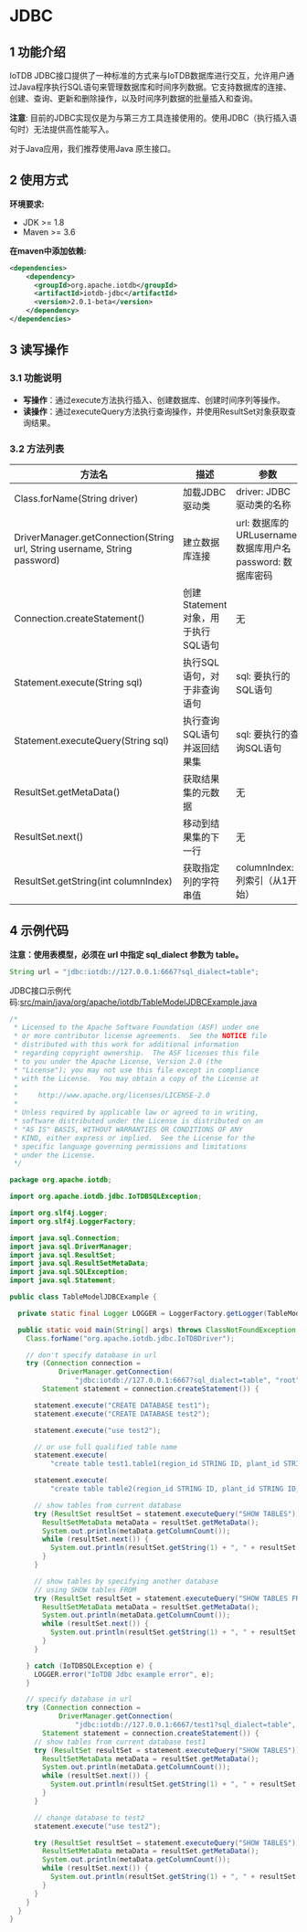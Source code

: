 <!--

    Licensed to the Apache Software Foundation (ASF) under one
    or more contributor license agreements.  See the NOTICE file
    distributed with this work for additional information
    regarding copyright ownership.  The ASF licenses this file
    to you under the Apache License, Version 2.0 (the
    "License"); you may not use this file except in compliance
    with the License.  You may obtain a copy of the License at
    
        http://www.apache.org/licenses/LICENSE-2.0
    
    Unless required by applicable law or agreed to in writing,
    software distributed under the License is distributed on an
    "AS IS" BASIS, WITHOUT WARRANTIES OR CONDITIONS OF ANY
    KIND, either express or implied.  See the License for the
    specific language governing permissions and limitations
    under the License.

-->

# JDBC

## 1 功能介绍

IoTDB JDBC接口提供了一种标准的方式来与IoTDB数据库进行交互，允许用户通过Java程序执行SQL语句来管理数据库和时间序列数据。它支持数据库的连接、创建、查询、更新和删除操作，以及时间序列数据的批量插入和查询。

**注意**: 目前的JDBC实现仅是为与第三方工具连接使用的。使用JDBC（执行插入语句时）无法提供高性能写入。

对于Java应用，我们推荐使用Java 原生接口。

## 2 使用方式

**环境要求:**

- JDK >= 1.8
- Maven >= 3.6

**在maven中添加依赖:**

```XML
<dependencies>
    <dependency>
      <groupId>org.apache.iotdb</groupId>
      <artifactId>iotdb-jdbc</artifactId>
      <version>2.0.1-beta</version>
    </dependency>
</dependencies>
```

## 3 读写操作

### 3.1 功能说明

- **写操作**：通过execute方法执行插入、创建数据库、创建时间序列等操作。
- **读操作**：通过executeQuery方法执行查询操作，并使用ResultSet对象获取查询结果。

### 3.2 **方法列表**

| **方法名**                                                   | **描述**                           | **参数**                                                   | **返回值**                          |
| ------------------------------------------------------------ | ---------------------------------- | ---------------------------------------------------------- | ----------------------------------- |
| Class.forName(String driver)                                 | 加载JDBC驱动类                     | driver: JDBC驱动类的名称                                   | Class: 加载的类对象                 |
| DriverManager.getConnection(String url, String username, String password) | 建立数据库连接                     | url: 数据库的URLusername: 数据库用户名password: 数据库密码 | Connection: 数据库连接对象          |
| Connection.createStatement()                                 | 创建Statement对象，用于执行SQL语句 | 无                                                         | Statement: SQL语句执行对象          |
| Statement.execute(String sql)                                | 执行SQL语句，对于非查询语句        | sql: 要执行的SQL语句                                       | boolean: 指示是否返回ResultSet对象  |
| Statement.executeQuery(String sql)                           | 执行查询SQL语句并返回结果集        | sql: 要执行的查询SQL语句                                   | ResultSet: 查询结果集               |
| ResultSet.getMetaData()                                      | 获取结果集的元数据                 | 无                                                         | ResultSetMetaData: 结果集元数据对象 |
| ResultSet.next()                                             | 移动到结果集的下一行               | 无                                                         | boolean: 是否成功移动到下一行       |
| ResultSet.getString(int columnIndex)                         | 获取指定列的字符串值               | columnIndex: 列索引（从1开始）                             | String: 列的字符串值                |

## 4 示例代码

**注意：使用表模型，必须在 url 中指定 sql_dialect 参数为 table。**

```Java
String url = "jdbc:iotdb://127.0.0.1:6667?sql_dialect=table";
```

JDBC接口示例代码:[src/main/java/org/apache/iotdb/TableModelJDBCExample.java](https://github.com/apache/iotdb/blob/master/example/jdbc/src/main/java/org/apache/iotdb/TableModelJDBCExample.java)


```Java
/*
 * Licensed to the Apache Software Foundation (ASF) under one
 * or more contributor license agreements.  See the NOTICE file
 * distributed with this work for additional information
 * regarding copyright ownership.  The ASF licenses this file
 * to you under the Apache License, Version 2.0 (the
 * "License"); you may not use this file except in compliance
 * with the License.  You may obtain a copy of the License at
 *
 *     http://www.apache.org/licenses/LICENSE-2.0
 *
 * Unless required by applicable law or agreed to in writing,
 * software distributed under the License is distributed on an
 * "AS IS" BASIS, WITHOUT WARRANTIES OR CONDITIONS OF ANY
 * KIND, either express or implied.  See the License for the
 * specific language governing permissions and limitations
 * under the License.
 */

package org.apache.iotdb;

import org.apache.iotdb.jdbc.IoTDBSQLException;

import org.slf4j.Logger;
import org.slf4j.LoggerFactory;

import java.sql.Connection;
import java.sql.DriverManager;
import java.sql.ResultSet;
import java.sql.ResultSetMetaData;
import java.sql.SQLException;
import java.sql.Statement;

public class TableModelJDBCExample {

  private static final Logger LOGGER = LoggerFactory.getLogger(TableModelJDBCExample.class);

  public static void main(String[] args) throws ClassNotFoundException, SQLException {
    Class.forName("org.apache.iotdb.jdbc.IoTDBDriver");

    // don't specify database in url
    try (Connection connection =
            DriverManager.getConnection(
                "jdbc:iotdb://127.0.0.1:6667?sql_dialect=table", "root", "root");
        Statement statement = connection.createStatement()) {

      statement.execute("CREATE DATABASE test1");
      statement.execute("CREATE DATABASE test2");

      statement.execute("use test2");

      // or use full qualified table name
      statement.execute(
          "create table test1.table1(region_id STRING ID, plant_id STRING ID, device_id STRING ID, model STRING ATTRIBUTE, temperature FLOAT MEASUREMENT, humidity DOUBLE MEASUREMENT) with (TTL=3600000)");

      statement.execute(
          "create table table2(region_id STRING ID, plant_id STRING ID, color STRING ATTRIBUTE, temperature FLOAT MEASUREMENT, speed DOUBLE MEASUREMENT) with (TTL=6600000)");

      // show tables from current database
      try (ResultSet resultSet = statement.executeQuery("SHOW TABLES")) {
        ResultSetMetaData metaData = resultSet.getMetaData();
        System.out.println(metaData.getColumnCount());
        while (resultSet.next()) {
          System.out.println(resultSet.getString(1) + ", " + resultSet.getInt(2));
        }
      }

      // show tables by specifying another database
      // using SHOW tables FROM
      try (ResultSet resultSet = statement.executeQuery("SHOW TABLES FROM test1")) {
        ResultSetMetaData metaData = resultSet.getMetaData();
        System.out.println(metaData.getColumnCount());
        while (resultSet.next()) {
          System.out.println(resultSet.getString(1) + ", " + resultSet.getInt(2));
        }
      }

    } catch (IoTDBSQLException e) {
      LOGGER.error("IoTDB Jdbc example error", e);
    }

    // specify database in url
    try (Connection connection =
            DriverManager.getConnection(
                "jdbc:iotdb://127.0.0.1:6667/test1?sql_dialect=table", "root", "root");
        Statement statement = connection.createStatement()) {
      // show tables from current database test1
      try (ResultSet resultSet = statement.executeQuery("SHOW TABLES")) {
        ResultSetMetaData metaData = resultSet.getMetaData();
        System.out.println(metaData.getColumnCount());
        while (resultSet.next()) {
          System.out.println(resultSet.getString(1) + ", " + resultSet.getInt(2));
        }
      }

      // change database to test2
      statement.execute("use test2");

      try (ResultSet resultSet = statement.executeQuery("SHOW TABLES")) {
        ResultSetMetaData metaData = resultSet.getMetaData();
        System.out.println(metaData.getColumnCount());
        while (resultSet.next()) {
          System.out.println(resultSet.getString(1) + ", " + resultSet.getInt(2));
        }
      }
    }
  }
}
```